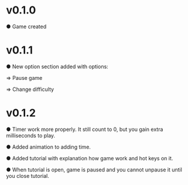 # v0.1.0

● Game created

# v0.1.1

● New option section added with options:

=> Pause game

=> Change difficulty

# v0.1.2

● Timer work more properly. It still count to 0, but you gain extra milliseconds to play.

● Added animation to adding time.

● Added tutorial with explanation how game work and hot keys on it.

● When tutorial is open, game is paused and you cannot unpause it until you close tutorial.
